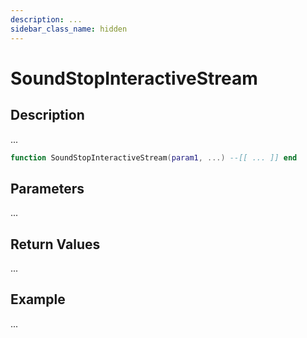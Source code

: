 ```yaml
---
description: ...
sidebar_class_name: hidden
---
```


# SoundStopInteractiveStream

## Description

...

```lua
function SoundStopInteractiveStream(param1, ...) --[[ ... ]] end
```

## Parameters

...

## Return Values

...

## Example

...

